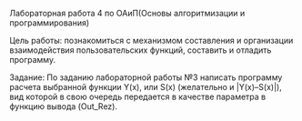 Лабораторная работа 4 по ОАиП(Основы алгоритмизации и программирования)

Цель работы: познакомиться с механизмом составления и организации взаимодействия пользовательских функций, составить и отладить программу.

Задание: По заданию лабораторной работы №3 написать программу расчета выбранной функции Y(x), или S(x) (желательно и |Y(x)–S(x)|), вид которой в свою очередь передается в качестве параметра в функцию вывода (Out_Rez).
